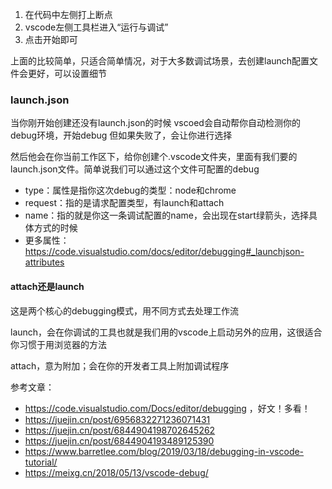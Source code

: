 1. 在代码中左侧打上断点
2. vscode左侧工具栏进入“运行与调试”
3. 点击开始即可

上面的比较简单，只适合简单情况，对于大多数调试场景，去创建launch配置文件会更好，可以设置细节

### launch.json
当你刚开始创建还没有launch.json的时候 vscoed会自动帮你自动检测你的debug环境，开始debug 但如果失败了，会让你进行选择

然后他会在你当前工作区下，给你创建个.vscode文件夹，里面有我们要的launch.json文件。简单说我们可以通过这个文件可配置的debug

- type：属性是指你这次debug的类型：node和chrome
- request：指的是请求配置类型，有launch和attach
- name：指的就是你这一条调试配置的name，会出现在start绿箭头，选择具体方式的时候
- 更多属性：https://code.visualstudio.com/docs/editor/debugging#_launchjson-attributes


#### attach还是launch
这是两个核心的debugging模式，用不同方式去处理工作流

launch，会在你调试的工具也就是我们用的vscode上启动另外的应用，这很适合你习惯于用浏览器的方法

attach，意为附加；会在你的开发者工具上附加调试程序



参考文章：
- https://code.visualstudio.com/Docs/editor/debugging ，好文！多看！
- https://juejin.cn/post/6956832271236071431
- https://juejin.cn/post/6844904198702645262
- https://juejin.cn/post/6844904193489125390
- https://www.barretlee.com/blog/2019/03/18/debugging-in-vscode-tutorial/
- https://meixg.cn/2018/05/13/vscode-debug/

